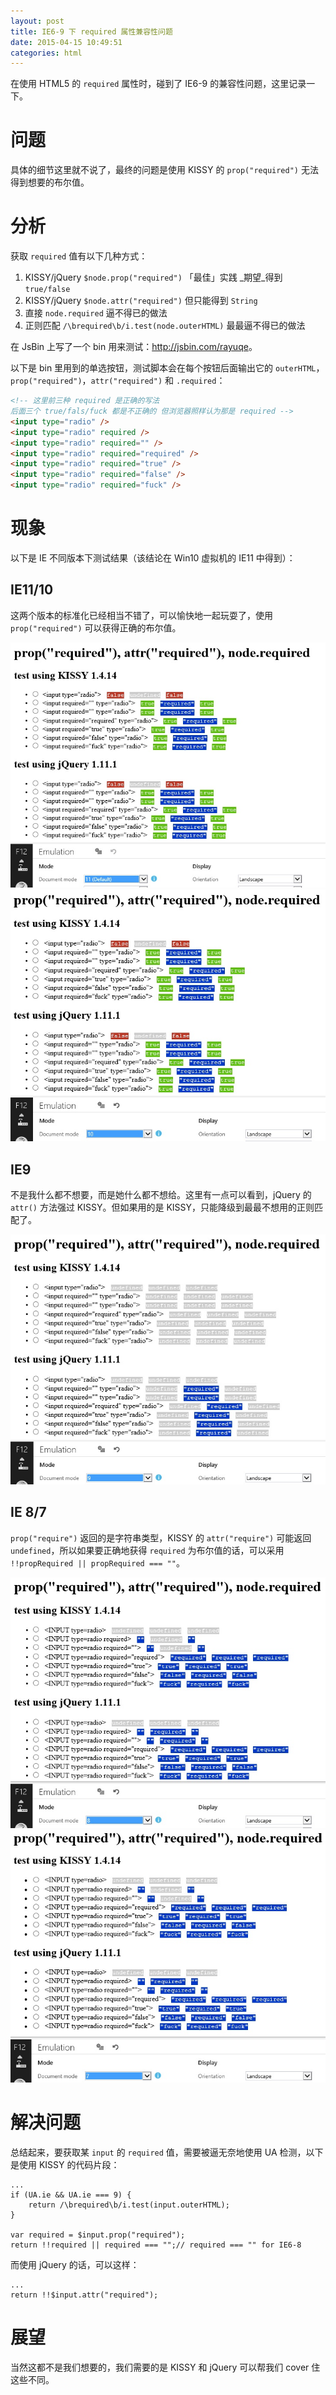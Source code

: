 ```yaml
---
layout: post
title: IE6-9 下 required 属性兼容性问题
date: 2015-04-15 10:49:51
categories: html
---
```


在使用 HTML5 的 `required` 属性时，碰到了 IE6-9 的兼容性问题，这里记录一下。

# 问题

具体的细节这里就不说了，最终的问题是使用 KISSY 的 `prop("required")` 无法得到想要的布尔值。

# 分析

获取 `required` 值有以下几种方式：

1. KISSY/jQuery `$node.prop("required")` 「最佳」实践  _期望_得到 `true/false`
2. KISSY/jQuery `$node.attr("required")` 但只能得到 `String`
3. 直接 `node.required` 逼不得已的做法
4. 正则匹配 `/\brequired\b/i.test(node.outerHTML)` 最最逼不得已的做法

在 JsBin 上写了一个 bin 用来测试：<http://jsbin.com/rayuqe>。

以下是 bin 里用到的单选按钮，测试脚本会在每个按钮后面输出它的 `outerHTML`，`prop("required")`，`attr("required")` 和 `.required`：

```html
<!-- 这里前三种 required 是正确的写法
后面三个 true/fals/fuck 都是不正确的 但浏览器照样认为那是 required -->
<input type="radio" />
<input type="radio" required />
<input type="radio" required="" />
<input type="radio" required="required" />
<input type="radio" required="true" />
<input type="radio" required="false" />
<input type="radio" required="fuck" />
```

# 现象

以下是 IE 不同版本下测试结果（该结论在 Win10 虚拟机的 IE11 中得到）：

## IE11/10

这两个版本的标准化已经相当不错了，可以愉快地一起玩耍了，使用 `prop("required")` 可以获得正确的布尔值。

![IE 11](/images/posts/required_in_ie11.jpg)
![IE 10](/images/posts/required_in_ie10.jpg)

## IE9

不是我什么都不想要，而是她什么都不想给。这里有一点可以看到，jQuery 的 `attr()` 方法强过 KISSY。但如果用的是 KISSY，只能降级到最最不想用的正则匹配了。

![IE 9](/images/posts/required_in_ie9.jpg)

## IE 8/7

`prop("require")` 返回的是字符串类型，KISSY 的 `attr("require")` 可能返回 `undefined`，所以如果要正确地获得 `required` 为布尔值的话，可以采用 `!!propRequired || propRequired === ""`。

![IE 8](/images/posts/required_in_ie8.jpg)
![IE 7](/images/posts/required_in_ie7.jpg)

# 解决问题

总结起来，要获取某 `input` 的 `required` 值，需要被逼无奈地使用 UA 检测，以下是使用 KISSY 的代码片段：

```
...
if (UA.ie && UA.ie === 9) {
	return /\brequired\b/i.test(input.outerHTML);
}

var required = $input.prop("required");
return !!required || required === "";// required === "" for IE6-8
```

而使用 jQuery 的话，可以这样：

```
...
return !!$input.attr("required");
```

# 展望

当然这都不是我们想要的，我们需要的是 KISSY 和 jQuery 可以帮我们 cover 住这些不同。